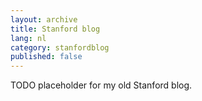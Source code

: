 ```yaml
---
layout: archive
title: Stanford blog
lang: nl
category: stanfordblog
published: false
---
```


TODO placeholder for my old Stanford blog.
